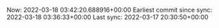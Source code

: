 Now: 2022-03-18 03:42:20.688916+00:00 Earliest commit since sync: 2022-03-18 03:36:33+00:00 Last sync: 2022-03-17 20:30:50+00:00
